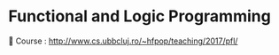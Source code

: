 # Functional and Logic Programming 

:bookmark: Course : http://www.cs.ubbcluj.ro/~hfpop/teaching/2017/pfl/
